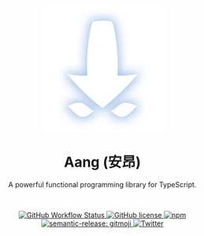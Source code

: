 <p align="center">
  <img src="aang.svg" align="center" alt="Aang Logo" />
  <h1 align="center">Aang (安昂)</h1>
  <p align="center">A powerful functional programming library for TypeScript.</p>
</p>
<br/>
<p align="center">
  <a href="https://github.com/aaditmshah/aang/actions/workflows/continuous-deployment.yml">
    <img src="https://img.shields.io/github/actions/workflow/status/aaditmshah/aang/continuous-deployment.yml?branch=alpha&logo=github" alt="GitHub Workflow Status" />
  </a>
  <a href="https://github.com/aaditmshah/aang/blob/alpha/LICENSE">
    <img src="https://img.shields.io/github/license/aaditmshah/aang" alt="GitHub license" />
  </a>
  <a href="https://www.npmjs.com/package/aang">
    <img src="https://img.shields.io/npm/v/aang?logo=npm" alt="npm" />
  </a>
  <a href="https://github.com/semantic-release/semantic-release">
    <img src="https://img.shields.io/badge/semantic--release-gitmoji-E10079?logo=semantic-release" alt="semantic-release: gitmoji" />
  </a>
  <a href="https://twitter.com/intent/tweet?text=Wow:&url=https%3A%2F%2Fgithub.com%2Faaditmshah%2Faang">
    <img src="https://img.shields.io/twitter/url?url=https%3A%2F%2Fgithub.com%2Faaditmshah%2Faang" alt="Twitter" />
  </a>
</p>
